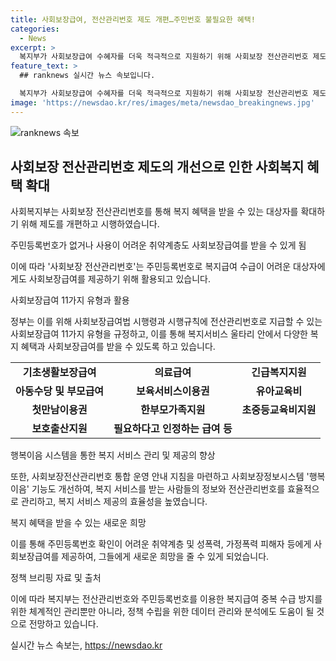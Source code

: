 ```yaml
---
title: 사회보장급여, 전산관리번호 제도 개편…주민번호 불필요한 혜택!
categories:
  - News
excerpt: >
  복지부가 사회보장급여 수혜자를 더욱 적극적으로 지원하기 위해 사회보장 전산관리번호 제도를 개편해 시행한다고 밝혔다. 주민등록번호 없이도 사회보장급여를 받을 수 있게 됨에 따라 취약계층과 성폭력·가정폭력 피해자 등에게 보다 효율적인 복지 혜택을 제공할 수 있게 되었다. 이를 통해 복지서비스를 이용하는 이들의 개인정보와 프라이버시를 보호하며, 수급자 데이터 관리와 정책 수립에도 도움을 줄 것으로 전망된다.
feature_text: >
  ## ranknews 실시간 뉴스 속보입니다.

  복지부가 사회보장급여 수혜자를 더욱 적극적으로 지원하기 위해 사회보장 전산관리번호 제도를 개편해 시행한다고 밝혔다. 주민등록번호 없이도 사회보장급여를 받을 수 있게 됨에 따라 취약계층과 성폭력·가정폭력 피해자 등에게 보다 효율적인 복지 혜택을 제공할 수 있게 되었다. 이를 통해 복지서비스를 이용하는 이들의 개인정보와 프라이버시를 보호하며, 수급자 데이터 관리와 정책 수립에도 도움을 줄 것으로 전망된다.
image: 'https://newsdao.kr/res/images/meta/newsdao_breakingnews.jpg'
---
```


<p><img src="https://newsdao.kr/res/images/meta/newsdao_breakingnews.jpg" alt="ranknews 속보" /></p>

<h2 data-ke-size="size26">사회보장 전산관리번호 제도의 개선으로 인한 사회복지 혜택 확대</h2>

<p>사회복지부는 사회보장 전산관리번호를 통해 복지 혜택을 받을 수 있는 대상자를 확대하기 위해 제도를 개편하고 시행하였습니다. </p>

<p data-ke-size="size16">주민등록번호가 없거나 사용이 어려운 취약계층도 사회보장급여를 받을 수 있게 됨</p>

<p>이에 따라 '사회보장 전산관리번호'는 주민등록번호로 복지급여 수급이 어려운 대상자에게도 사회보장급여를 제공하기 위해 활용되고 있습니다.</p>

<p data-ke-size="size16">사회보장급여 11가지 유형과 활용</p>

<p>정부는 이를 위해 사회보장급여법 시행령과 시행규칙에 전산관리번호로 지급할 수 있는 사회보장급여 11가지 유형을 규정하고, 이를 통해 복지서비스 울타리 안에서 다양한 복지 혜택과 사회보장급여를 받을 수 있도록 하고 있습니다.</p>

<table>
    <tr>
        <td style="text-align: center; height: 17px;"><b>기초생활보장급여</b></td>
        <td style="text-align: center; height: 17px;"><b>의료급여</b></td>
        <td style="text-align: center; height: 17px;"><b>긴급복지지원</b></td>
    </tr>
    <tr>
        <td style="text-align: center; height: 17px;"><b>아동수당 및 부모급여</b></td>
        <td style="text-align: center; height: 17px;"><b>보육서비스이용권</b></td>
        <td style="text-align: center; height: 17px;"><b>유아교육비</b></td>
    </tr>
    <tr>
        <td style="text-align: center; height: 17px;"><b>첫만남이용권</b></td>
        <td style="text-align: center; height: 17px;"><b>한부모가족지원</b></td>
        <td style="text-align: center; height: 17px;"><b>초중등교육비지원</b></td>
    </tr>
    <tr>
        <td style="text-align: center; height: 17px;"><b>보호출산지원</b></td>
        <td style="text-align: center; height: 17px;"><b>필요하다고 인정하는 급여 등</b></td>
        <td></td>
    </tr>
</table>

<p data-ke-size="size16">행복이음 시스템을 통한 복지 서비스 관리 및 제공의 향상</p>

<p>또한, 사회보장전산관리번호 통합 운영 안내 지침을 마련하고 사회보장정보시스템 '행복이음' 기능도 개선하여, 복지 서비스를 받는 사람들의 정보와 전산관리번호를 효율적으로 관리하고, 복지 서비스 제공의 효율성을 높였습니다.</p>

<p data-ke-size="size16">복지 혜택을 받을 수 있는 새로운 희망</p>

<p>이를 통해 주민등록번호 확인이 어려운 취약계층 및 성폭력, 가정폭력 피해자 등에게 사회보장급여를 제공하여, 그들에게 새로운 희망을 줄 수 있게 되었습니다.</p>

<p data-ke-size="size16">정책 브리핑 자료 및 출처</p>

<p>이에 따라 복지부는 전산관리번호와 주민등록번호를 이용한 복지급여 중복 수급 방지를 위한 체계적인 관리뿐만 아니라, 정책 수립을 위한 데이터 관리와 분석에도 도움이 될 것으로 전망하고 있습니다.</p>

실시간 뉴스 속보는, <a href="https://newsdao.kr" rel="dofollow">https://newsdao.kr</a>


